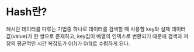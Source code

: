 # Hash란?
해시란 데이터를 다루는 기법중 하나로 데이터를 검색할 때 사용할 key와 실제 데이터 값(value)가 한 쌍으로 존재하고,
key값이 배열의 인덱스로 변환되기 때문에 검색과 저장의 평균적인 시간 복잡도가 0(1)가 0(1)로 수렴하게 된다.

